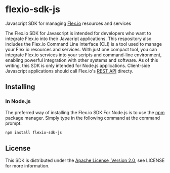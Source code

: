 # flexio-sdk-js
Javascript SDK for managing [Flex.io](https://www.flex.io) resources and services

The Flex.io SDK for Javascript is intended for developers who want to integrate Flex.io into their Javacript applications.   This respository also includes the Flex.io Command Line Interface (CLI) is a tool used to manage your Flex.io resources and services.   With just one compact tool, you can integrate Flex.io services into your scripts and command-line environment, enabling powerful integration with other systems and software.   As of this writing, this SDK is only intended for Node.js applications.  Client-side Javascript applications should call Flex.io's [REST API](https://docs.flex.io/docs/rest-api) directy.

## Installing

### In Node.js

The preferred way of installing the Flex.io SDK For Node.js is to use the [npm](http://npmjs.org) package manager.  Simply type in the following command at the command prompt:

```sh
npm install flexio-sdk-js
```

## License

This SDK is distributed under the
[Apache License, Version 2.0](http://www.apache.org/licenses/LICENSE-2.0),
see LICENSE for more information.
